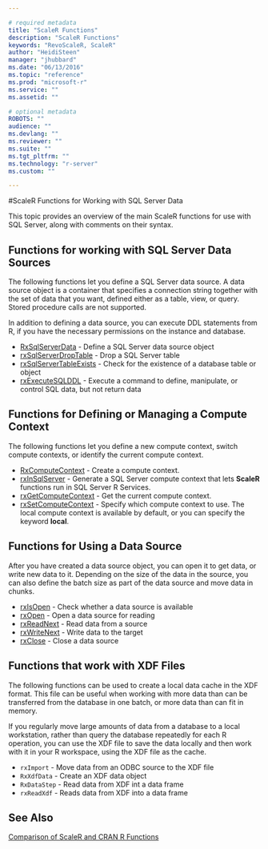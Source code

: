 ```yaml
---

# required metadata
title: "ScaleR Functions"
description: "ScaleR Functions"
keywords: "RevoScaleR, ScaleR"
author: "HeidiSteen"
manager: "jhubbard"
ms.date: "06/13/2016"
ms.topic: "reference"
ms.prod: "microsoft-r"
ms.service: ""
ms.assetid: ""

# optional metadata
ROBOTS: ""
audience: ""
ms.devlang: ""
ms.reviewer: ""
ms.suite: ""
ms.tgt_pltfrm: ""
ms.technology: "r-server"
ms.custom: ""

---
```


#ScaleR Functions for Working with SQL Server Data

This topic provides an overview of the main ScaleR functions for use with SQL Server, along with comments on their syntax.


## Functions for working with SQL Server Data Sources
The following functions let you define a SQL Server data source. A data source object is a container that specifies a connection string together with the set of data that you want, defined either as a table, view, or query. Stored procedure calls are not supported.  

In addition to defining a data source, you can execute DDL statements from R, if you have the necessary permissions on the instance and database.
+ [RxSqlServerData](packagehelp/RxSqlServerData.md) - Define a SQL Server  data source object
+ [rxSqlServerDropTable](packagehelp/rxSqlServerDropTable.md) - Drop a SQL Server  table
+ [rxSqlServerTableExists](packagehelp/rxSqlServerTableExists.md) - Check for the existence of a database table or object
+ [rxExecuteSQLDDL](packagehelp/rxExecuteSQLDDL.md) - Execute a command to define, manipulate, or control SQL data, but not return data  

## Functions for Defining or Managing a Compute Context
The following functions let you define a new compute context, switch compute contexts, or identify the current compute context.
+ [RxComputeContext](packagehelp/rxComputeContext.md) - Create a compute context.
+ [rxInSqlServer](packagehelp/rxInSqlServer.md) - Generate a SQL Server compute context that lets **ScaleR** functions run in SQL Server R Services.
+ [rxGetComputeContext](packagehelp/rxGetComputeContext.md) - Get the current compute context.
+ [rxSetComputeContext](packagehelp/rxSetComputeContext.md) - Specify which compute context to use. The local compute context is available by default, or you can specify the keyword **local**.

## Functions for Using a Data Source
After you have created a data source object, you can open it to get data, or write new data to it. Depending on the size of the data in the source, you can also define the batch size as part of the data source and move data in chunks.
+ [rxIsOpen](packagehelp/rxIsOpen.md) - Check whether a data source is available
+ [rxOpen](packagehelp/rxOpen.md) - Open a data source for reading
+ [rxReadNext](packagehelp/rxReadNext.md) - Read data from a source
+ [rxWriteNext](packagehelp/rxWriteNext.md) - Write data to the target
+ [rxClose](packagehelp/rxClose.md) - Close a data source


## Functions that work with XDF Files
The following functions can be used to create a local data cache in the XDF format. This file can be useful when working with more data than can be transferred from the database in one batch, or more data than can fit in memory.

If you regularly move large amounts of data from a database to a local workstation, rather than query the database repeatedly for each R operation, you can use the XDF file to save the data locally and then work with it in your R workspace, using the XDF file as the cache.

+ `rxImport` - Move data from an ODBC source to the XDF file
+ `RxXdfData` - Create an XDF data object
+ `RxDataStep` - Read data from XDF int a data frame
+ `rxReadXdf` - Reads data from XDF into a data frame


## See Also
[Comparison of ScaleR and CRAN R Functions](compare-base-r-scaler-functions.md)

